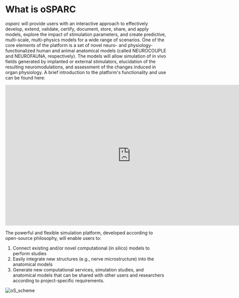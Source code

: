 # What is oSPARC

*osparc* will provide users with an interactive approach to effectively develop, extend, validate, certify, document, store, share, and apply models, explore the impact of stimulation parameters, and create predictive, multi-scale, multi-physics models for a wide range of scenarios.
One of the core elements of the platform is a set of novel neuro- and physiology-functionalized human and animal anatomical models (called NEUROCOUPLE and NEUROFAUNA, respectively). The models will allow simulation of in vivo fields generated by implanted or external stimulators, elucidation of the resulting neuromodulations, and assessment of the changes induced in organ physiology. A brief introduction to the platform's functionality and use can be found here:

<p align="center">
<iframe width="784" height="441" src="https://www.youtube.com/embed/vrdVealYydE" frameborder="0" allow="accelerometer; autoplay; encrypted-media; gyroscope; picture-in-picture" allowfullscreen></iframe>
</p>

The powerful and flexible simulation platform, developed according to open-source philosophy, will enable users to:

1. Connect existing and/or novel computational (in silico) models to perform studies
2. Easily integrate new structures (e.g., nerve microstructure) into the anatomical models
3. Generate new computational services, simulation studies, and anatomical models that can be shared with other users and researchers according to project-specific requirements.

![oS_scheme](https://user-images.githubusercontent.com/32800795/60989473-69d33b80-a346-11e9-91ee-25fd52b8315a.jpg)
